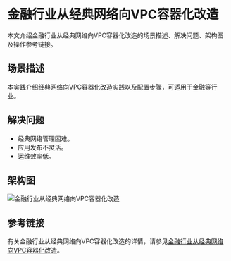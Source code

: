 # 金融行业从经典网络向VPC容器化改造

本文介绍金融行业从经典网络向VPC容器化改造的场景描述、解决问题、架构图及操作参考链接。

## 场景描述

本实践介绍经典网络向VPC容器化改造实践以及配置步骤，可适用于金融等行业。

## 解决问题

-   经典网络管理困难。
-   应用发布不灵活。
-   运维效率低。

## 架构图

![金融行业从经典网络向VPC容器化改造](https://static-aliyun-doc.oss-accelerate.aliyuncs.com/assets/img/zh-CN/2865352261/p277414.png)

## 参考链接

有关金融行业从经典网络向VPC容器化改造的详情，请参见[金融行业从经典网络向VPC容器化改造](https://bp.aliyun.com/detail/43)。

